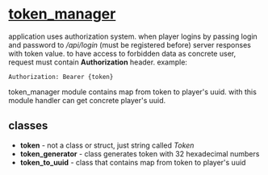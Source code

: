 # [token_manager](https://github.com/LeeDoor/hex_chess_backend/tree/main/src/token_manager)
application uses authorization system. when player logins by passing login and password to */api/login* (must be registered before) server responses with token value. to have access to forbidden data as concrete user, request must contain **Authorization** header. example:
```
Authorization: Bearer {token}
```
token_manager module contains map from token to player's uuid. with this module handler can get concrete player's uuid.

## classes
* **token** - not a class or struct, just string called *Token*
* **token_generator** - class generates token with 32 hexadecimal numbers
* **token_to_uuid** - class that contains map from token to player's uuid
